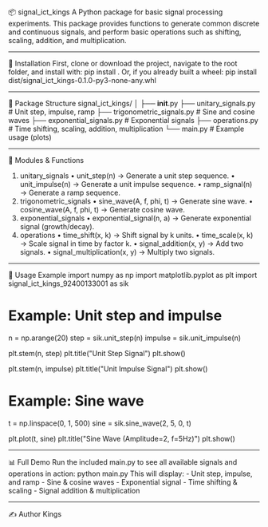 📦 signal_ict_kings
A Python package for basic signal processing experiments. This package provides functions to generate common discrete and continuous signals, and perform basic operations such as shifting, scaling, addition, and multiplication.
________________________________________
🔧 Installation
First, clone or download the project, navigate to the root folder, and install with:
pip install .
Or, if you already built a wheel:
pip install dist/signal_ict_kings-0.1.0-py3-none-any.whl
________________________________________
📂 Package Structure
signal_ict_kings/
│
├── __init__.py
├── unitary_signals.py        # Unit step, impulse, ramp
├── trigonometric_signals.py  # Sine and cosine waves
├── exponential_signals.py    # Exponential signals
├── operations.py             # Time shifting, scaling, addition, multiplication
└── main.py                   # Example usage (plots)
________________________________________
🧩 Modules & Functions
1. unitary_signals
•	unit_step(n) → Generate a unit step sequence.
•	unit_impulse(n) → Generate a unit impulse sequence.
•	ramp_signal(n) → Generate a ramp sequence.
2. trigonometric_signals
•	sine_wave(A, f, phi, t) → Generate sine wave.
•	cosine_wave(A, f, phi, t) → Generate cosine wave.
3. exponential_signals
•	exponential_signal(n, a) → Generate exponential signal (growth/decay).
4. operations
•	time_shift(x, k) → Shift signal by k units.
•	time_scale(x, k) → Scale signal in time by factor k.
•	signal_addition(x, y) → Add two signals.
•	signal_multiplication(x, y) → Multiply two signals.
________________________________________
🚀 Usage Example
import numpy as np
import matplotlib.pyplot as plt
import signal_ict_kings_92400133001 as sik

# Example: Unit step and impulse
n = np.arange(20)
step = sik.unit_step(n)
impulse = sik.unit_impulse(n)

plt.stem(n, step)
plt.title("Unit Step Signal")
plt.show()

plt.stem(n, impulse)
plt.title("Unit Impulse Signal")
plt.show()

# Example: Sine wave
t = np.linspace(0, 1, 500)
sine = sik.sine_wave(2, 5, 0, t)

plt.plot(t, sine)
plt.title("Sine Wave (Amplitude=2, f=5Hz)")
plt.show()
________________________________________
📊 Full Demo
Run the included main.py to see all available signals and operations in action:
python main.py
This will display: - Unit step, impulse, and ramp - Sine & cosine waves - Exponential signal - Time shifting & scaling - Signal addition & multiplication
________________________________________
✍️ Author
Kings
